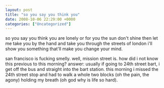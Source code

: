 ```yaml
---
layout: post
title: "so you say you think you"
date: 2008-10-06 22:29:00 +0000
categories: ["Uncategorized"]
---
```


so you say you think you are lonely
or for you the sun don't shine
then let me take you by the hand
and take you through the streets of london
i'll show you something
that'll make you change your mind.

san francisco is fucking smelly. well, mission street is. how did i not know this previous to this morning? answer: usually if going to 24th street bart, i get off the bus and straight into the bart station. this morning i missed the 24th street stop and had to walk a whole two blocks (oh the pain, the agony) holding my breath (oh god why is life so hard).